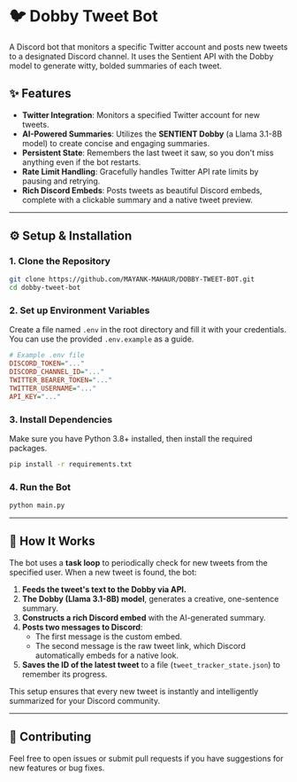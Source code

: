 # 🐦 Dobby Tweet Bot

A Discord bot that monitors a specific Twitter account and posts new tweets to a designated Discord channel. It uses the Sentient API with the Dobby model to generate witty, bolded summaries of each tweet.

## ✨ Features

* **Twitter Integration**: Monitors a specified Twitter account for new tweets.
* **AI-Powered Summaries**: Utilizes the  **SENTIENT Dobby** (a Llama 3.1-8B model) to create concise and engaging summaries.
* **Persistent State**: Remembers the last tweet it saw, so you don't miss anything even if the bot restarts.
* **Rate Limit Handling**: Gracefully handles Twitter API rate limits by pausing and retrying.
* **Rich Discord Embeds**: Posts tweets as beautiful Discord embeds, complete with a clickable summary and a native tweet preview.

***

## ⚙️ Setup & Installation

### 1. Clone the Repository

```bash
git clone https://github.com/MAYANK-MAHAUR/DOBBY-TWEET-BOT.git
cd dobby-tweet-bot
```

### 2. Set up Environment Variables

Create a file named `.env` in the root directory and fill it with your credentials. You can use the provided `.env.example` as a guide.

```ini
# Example .env file
DISCORD_TOKEN="..."
DISCORD_CHANNEL_ID="..."
TWITTER_BEARER_TOKEN="..."
TWITTER_USERNAME="..."
API_KEY="..."
```

### 3. Install Dependencies

Make sure you have Python 3.8+ installed, then install the required packages.

```bash
pip install -r requirements.txt
```


### 4. Run the Bot

```bash
python main.py
```

***

## 🤖 How It Works

The bot uses a **task loop** to periodically check for new tweets from the specified user. When a new tweet is found, the bot:

1.  **Feeds the tweet's text to the Dobby via API.**
2.  **The Dobby (Llama 3.1-8B) model**, generates a creative, one-sentence summary.
3.  **Constructs a rich Discord embed** with the AI-generated summary.
4.  **Posts two messages to Discord**:
    * The first message is the custom embed.
    * The second message is the raw tweet link, which Discord automatically embeds for a native look.
5.  **Saves the ID of the latest tweet** to a file (`tweet_tracker_state.json`) to remember its progress.

This setup ensures that every new tweet is instantly and intelligently summarized for your Discord community.

***

## 🤝 Contributing

Feel free to open issues or submit pull requests if you have suggestions for new features or bug fixes.
